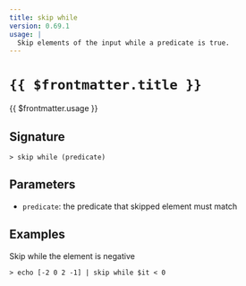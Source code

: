 ```yaml
---
title: skip while
version: 0.69.1
usage: |
  Skip elements of the input while a predicate is true.
---
```


# <code>{{ $frontmatter.title }}</code>

<div style='white-space: pre-wrap;'>{{ $frontmatter.usage }}</div>

## Signature

```> skip while (predicate)```

## Parameters

 -  `predicate`: the predicate that skipped element must match

## Examples

Skip while the element is negative
```shell
> echo [-2 0 2 -1] | skip while $it < 0
```

